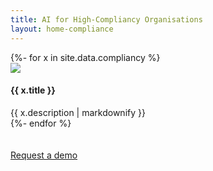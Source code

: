 ```yaml
---
title: AI for High-Compliancy Organisations
layout: home-compliance
---
```




  <div class = 'grid-3 wrap'>
    {%- for x in site.data.compliancy %}
    <div class = 'service center content-home' {% if service.link %} href='{{ x.link }}'{% endif %}>
      <img src = '/images/{{ x.icon }}' class = 'service-icon' />
      <h4>{{ x.title }}</h4>
      {{ x.description | markdownify }}
    </div>
    {%- endfor %}
  </div>


<br />
<br />
<a href = '/contact' class = 'button'>Request a demo</a>
<br />
